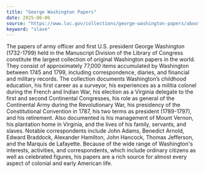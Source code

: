 ```yaml
---
title: "George Washington Papers"
date: 2025-06-06
source: "https://www.loc.gov/collections/george-washington-papers/about-this-collection/"
keyword: "slave"
---
```


The papers of army officer and first U.S. president George Washington (1732-1799) held in the Manuscript Division of the Library of Congress constitute the largest collection of original Washington papers in the world. They consist of approximately 77,000 items accumulated by Washington between 1745 and 1799, including correspondence, diaries, and financial and military records. The collection documents Washington&rsquo;s childhood education, his first career as a surveyor, his experiences as a militia colonel during the French and Indian War, his election as a Virginia delegate to the first and second Continental Congresses, his role as general of the Continental Army during the Revolutionary War, his presidency of the Constitutional Convention in 1787, his two terms as president (1789-1797), and his retirement. Also documented is his management of Mount Vernon, his plantation home in Virginia, and the lives of his family, servants, and slaves. Notable correspondents include John Adams, Benedict Arnold, Edward Braddock, Alexander Hamilton, John Hancock, Thomas Jefferson, and the Marquis de Lafayette. Because of the wide range of Washington's interests, activities, and correspondents, which include ordinary citizens as well as celebrated figures, his papers are a rich source for almost every aspect of colonial and early American life.

